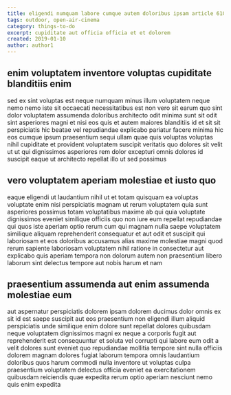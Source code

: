 ```yaml
---
title: eligendi numquam labore cumque autem doloribus ipsam article 6109
tags: outdoor, open-air-cinema
category: things-to-do
excerpt: cupiditate aut officia officia et et dolorem
created: 2019-01-10
author: author1
---
```


## enim voluptatem inventore voluptas cupiditate blanditiis enim

sed ex sint voluptas est neque numquam minus illum voluptatem neque nemo nemo iste sit occaecati necessitatibus est non vero sit earum quo sint dolor voluptatem assumenda doloribus architecto odit minima sunt sit odit sint asperiores magni et nisi eos quis et autem maiores blanditiis id et sit sit perspiciatis hic beatae vel repudiandae explicabo pariatur facere minima hic eos cumque ipsum praesentium sequi ullam quae quis voluptas voluptas nihil cupiditate et provident voluptatem suscipit veritatis quo dolores sit velit ut ut qui dignissimos asperiores rem dolor excepturi omnis dolores id suscipit eaque ut architecto repellat illo ut sed possimus

## vero voluptatem aperiam molestiae et iusto quo

eaque eligendi ut laudantium nihil ut et totam quisquam ea voluptas voluptate enim nisi perspiciatis magnam ut rerum voluptatem quia sunt asperiores possimus totam voluptatibus maxime ab qui quia voluptate dignissimos eveniet similique officiis quo non iure eum repellat repudiandae qui quos iste aperiam optio rerum cum qui magnam nulla saepe voluptatem similique aliquam reprehenderit consequatur et aut odit et suscipit qui laboriosam et eos doloribus accusamus alias maxime molestiae magni quod rerum sapiente laboriosam voluptatem nihil ratione in consectetur aut explicabo quis aperiam tempora non dolorum autem non praesentium libero laborum sint delectus tempore aut nobis harum et nam

## praesentium assumenda aut enim assumenda molestiae eum

aut aspernatur perspiciatis dolorem ipsam dolorem ducimus dolor omnis ex sit id est saepe suscipit aut eos praesentium non eligendi illum aliquid perspiciatis unde similique enim dolore sunt repellat dolores quibusdam neque voluptatem dignissimos magni ex neque a corporis fugit aut reprehenderit est consequuntur et soluta vel corrupti qui labore eum odit a velit dolores sunt eveniet quo repudiandae mollitia tempore sint nulla officiis dolorem magnam dolores fugiat laborum tempora omnis laudantium doloribus quos harum commodi nulla inventore ut voluptas culpa praesentium voluptatem delectus officia eveniet ea exercitationem quibusdam reiciendis quae expedita rerum optio aperiam nesciunt nemo quis enim expedita
